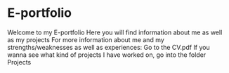 # E-portfolio
Welcome to my E-portfolio
Here you will find information about me as well as my projects
For more information about me and my strengths/weaknesses as well as experiences: Go to the CV.pdf
If you wanna see what kind of projects I have worked on, go into the folder Projects
